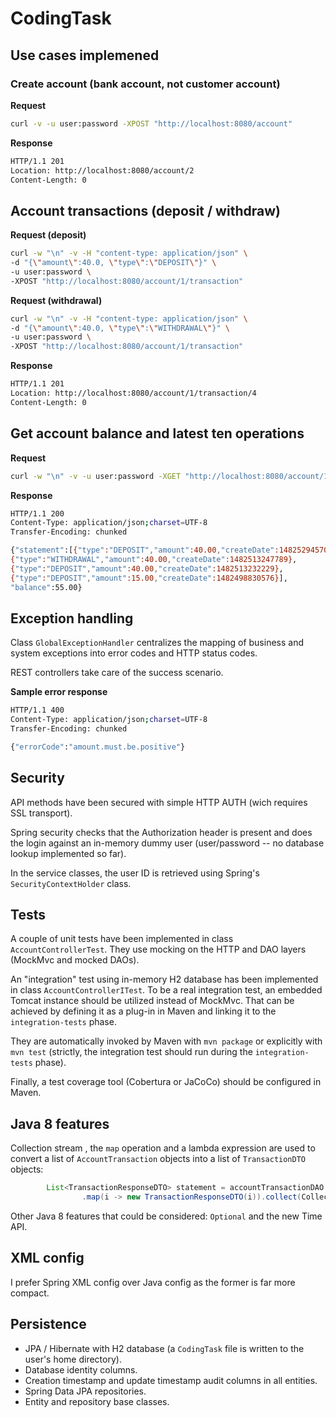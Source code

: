 # CodingTask


## Use cases implemened

### Create account (bank account, not customer account)

**Request**

```bash
curl -v -u user:password -XPOST "http://localhost:8080/account"
```
**Response**
```bash
HTTP/1.1 201
Location: http://localhost:8080/account/2
Content-Length: 0
```
## Account transactions (deposit / withdraw)

**Request (deposit)**
```bash
curl -w "\n" -v -H "content-type: application/json" \
-d "{\"amount\":40.0, \"type\":\"DEPOSIT\"}" \
-u user:password \
-XPOST "http://localhost:8080/account/1/transaction"
```

**Request (withdrawal)**
```bash
curl -w "\n" -v -H "content-type: application/json" \
-d "{\"amount\":40.0, \"type\":\"WITHDRAWAL\"}" \
-u user:password \
-XPOST "http://localhost:8080/account/1/transaction"
```
**Response**
```bash
HTTP/1.1 201
Location: http://localhost:8080/account/1/transaction/4
Content-Length: 0
```

## Get account balance and latest ten operations

**Request**
```bash
curl -w "\n" -v -u user:password -XGET "http://localhost:8080/account/1"
```
**Response**
```bash
HTTP/1.1 200
Content-Type: application/json;charset=UTF-8
Transfer-Encoding: chunked

{"statement":[{"type":"DEPOSIT","amount":40.00,"createDate":1482529457005},
{"type":"WITHDRAWAL","amount":40.00,"createDate":1482513247789},
{"type":"DEPOSIT","amount":40.00,"createDate":1482513232229},
{"type":"DEPOSIT","amount":15.00,"createDate":1482498830576}],
"balance":55.00}
```
## Exception handling

Class `GlobalExceptionHandler` centralizes the mapping of business and system exceptions into error codes and HTTP status codes.

REST controllers take care of the success scenario.

**Sample error response**
```bash
HTTP/1.1 400
Content-Type: application/json;charset=UTF-8
Transfer-Encoding: chunked

{"errorCode":"amount.must.be.positive"}
```
## Security

API methods have been secured with simple HTTP AUTH (wich requires SSL transport).

Spring security checks that the Authorization header is present and does the login against an in-memory dummy user (user/password -- no database lookup implemented so far).

In the service classes, the user ID is retrieved using Spring's `SecurityContextHolder` class.

## Tests

A couple of unit tests have been implemented in class `AccountControllerTest`.
They use mocking on the HTTP and DAO layers (MockMvc and mocked DAOs).

An "integration" test using in-memory H2 database has been implemented in class `AccountControllerITest`.
To be a real integration test, an embedded Tomcat instance should be utilized instead of MockMvc. That can be achieved by defining it as a plug-in in Maven and linking it to the `integration-tests` phase.



They are automatically invoked by Maven with `mvn package` or explicitly with `mvn test` (strictly, the integration test should run during the `integration-tests` phase).

Finally, a test coverage tool (Cobertura or JaCoCo) should be configured in Maven.

## Java 8 features

Collection stream , the `map` operation and a lambda expression are used to convert a list of `AccountTransaction` objects into a list of `TransactionDTO` objects:
```java
		List<TransactionResponseDTO> statement = accountTransactionDAO.findTop10ByAccountOrderByCreateDateDesc(account)
				.map(i -> new TransactionResponseDTO(i)).collect(Collectors.toList());
 ```

 Other Java 8 features that could be considered: `Optional` and the new Time API.

## XML config

I prefer Spring XML config over Java config as the former is far more compact.

## Persistence

* JPA / Hibernate with H2 database (a `CodingTask` file is written to the user's home directory).
* Database identity columns.
* Creation timestamp and update timestamp audit columns in all entities.
* Spring Data JPA repositories.
* Entity and repository base classes.
